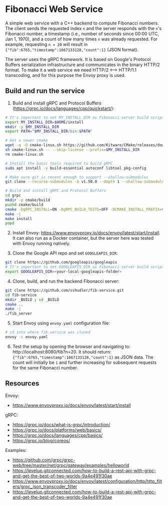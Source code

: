 # Fibonacci Web Service

A simple web service with a C++ backend to compute Fibonacci numbers. The client sends the requested index `n` and the server responds with the `n`'s Fibonacci number, a timestamp (i.e., number of seconds since 00:00 UTC, Jan 1, 1970), and a count of how many times `n` was already requested. For example, requesting `n = 20` will result in `{"fib":6765,"timestamp":1667133128,"count":1}` (JSON format).


The server uses the gRPC framework. It is based on Google's Protocol Buffers serialization infrastructure and communicates in the binary HTTP/2 format. To make it a web service we need HTTP/2 <--> HTTP/1.1 transcoding, and for this purpose the Envoy proxy is used.


## Build and run the service

1. Build and install gRPC and Protocol Buffers (https://grpc.io/docs/languages/cpp/quickstart/):

```bash
# It's important to set MY_INSTALL_DIR as Fibonacci server build script relies on it
export MY_INSTALL_DIR=$HOME/install
mkdir -p $MY_INSTALL_DIR
export PATH="$MY_INSTALL_DIR/bin:$PATH"

# Get a newer cmake
wget -q -O cmake-linux.sh https://github.com/Kitware/CMake/releases/download/v3.19.6/cmake-3.19.6-Linux-x86_64.sh
sh cmake-linux.sh -- --skip-license --prefix=$MY_INSTALL_DIR
rm cmake-linux.sh

# Install the basic tools required to build gRPC
sudo apt install -y build-essential autoconf libtool pkg-config

# Make sure git is recent enough to support --shallow-submodules
git clone --recurse-submodules -b v1.50.0 --depth 1 --shallow-submodules https://github.com/grpc/grpc

# Build and install gRPC and Protocol Buffers
cd grpc
mkdir -p cmake/build
pushd cmake/build
cmake -DgRPC_INSTALL=ON -DgRPC_BUILD_TESTS=OFF -DCMAKE_INSTALL_PREFIX=$MY_INSTALL_DIR ../..
make -j
make install
popd
```

2. Install Envoy: https://www.envoyproxy.io/docs/envoy/latest/start/install. It can also run as a Docker container, but the server here was tested with Envoy running natively.

3. Clone the Google API repo and set `GOOGLEAPIS_DIR`:

```bash
git clone https://github.com/googleapis/googleapis
# It's important to set GOOGLEAPIS_DIR as Fibonacci server build script relies on it
export GOOGLEAPIS_DIR=<your-local-googleapis-folder>
```

4. Clone, build, and run the backend Fibonacci server:

```bash
git clone https://github.com/sshudler/fib-service.git
cd fib-service
mkdir _BUILD ; cd _BUILD
cmake ..
make -j
./fib_server
```

5. Start Envoy using `envoy.yaml` configuration file:

```bash
# cd into where fib-service was cloned
envoy -c envoy.yaml
```

6. Test the setup by opening the browser and navigating to: http://localhost:8080/fib?n=20. It should return: `{"fib":6765,"timestamp":1667133128,"count":1}` as JSON data. The count will initially be `1` and further increasing for subsequent requests for the same Fibonacci number.


## Resources

Envoy:
- https://www.envoyproxy.io/docs/envoy/latest/start/install

gRPC:
- https://grpc.io/docs/what-is-grpc/introduction/
- https://grpc.io/docs/platforms/web/basics/
- https://grpc.io/docs/languages/cpp/basics/
- https://grpc.io/blog/coreos/

Examples:
- https://github.com/grpc/grpc-web/tree/master/net/grpc/gateway/examples/helloworld
- https://levelup.gitconnected.com/how-to-build-a-rest-api-with-grpc-and-get-the-best-of-two-worlds-9a4e491f30ae
- https://www.envoyproxy.io/docs/envoy/latest/configuration/http/http_filters/grpc_json_transcoder_filter
- https://levelup.gitconnected.com/how-to-build-a-rest-api-with-grpc-and-get-the-best-of-two-worlds-9a4e491f30ae


